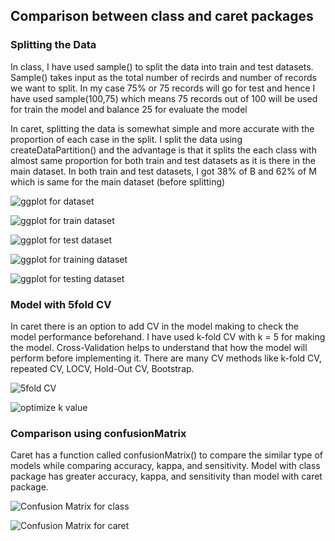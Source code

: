 ## Comparison between class and caret packages

### Splitting the Data
In class, I have used sample() to split the data into train and test datasets. Sample() takes input as the total number of recirds and number of records we want to split. In my case 75% or 75 records will go for test and hence I have used sample(100,75) which means 75 records out of 100 will be used for train the model and balance 25 for evaluate the model

In caret, splitting the data is somewhat simple and more accurate with the proportion of each case in the split. I split the data using createDataPartition() and the advantage is that it splits the each class with almost same proportion for both train and test datasets as it is there in the main dataset. In both train and test datasets, I got 38% of B and 62% of M which is same for the main dataset (before splitting)

![ggplot for dataset](https://github.com/rohitraturi/Supervised-Machine-Learning/tree/master/Assignments/Assignment3/Model-Comparison/ggplot%20for%20dataset.PNG)

![ggplot for train dataset](https://github.com/rohitraturi/Supervised-Machine-Learning/tree/master/Assignments/Assignment3/Model-Comparison/ggplot%20for%20train%20dataset.PNG)

![ggplot for test dataset](https://github.com/rohitraturi/Supervised-Machine-Learning/tree/master/Assignments/Assignment3/Model-Comparison/ggplot%20for%20test%20dataset.PNG)

![ggplot for training dataset](https://github.com/rohitraturi/Supervised-Machine-Learning/tree/master/Assignments/Assignment3/Model-Comparison/ggplot%20for%20training%20dataset.PNG)

![ggplot for testing dataset](https://github.com/rohitraturi/Supervised-Machine-Learning/tree/master/Assignments/Assignment3/Model-Comparison/ggplot%20for%20testing%20dataset.PNG)

### Model with 5fold CV
In caret there is an option to add CV in the model making to check the model performance beforehand. I have used k-fold CV with k = 5 for making the model. Cross-Validation helps to understand that how the model will perform before implementing it. There are many CV methods like k-fold CV, repeated CV, LOCV, Hold-Out CV, Bootstrap.

![5fold CV](https://github.com/rohitraturi/Supervised-Machine-Learning/tree/master/Assignments/Assignment3/Model-Comparison/5fold%20CV.PNG)

![optimize k value](https://github.com/rohitraturi/Supervised-Machine-Learning/tree/master/Assignments/Assignment3/Model-Comparison/optimize%20k%20value.PNG)

### Comparison using confusionMatrix
Caret has a function called confusionMatrix() to compare the similar type of models while comparing accuracy, kappa, and sensitivity. Model with class package has greater accuracy, kappa, and sensitivity than model with caret package.

![Confusion Matrix for class](https://github.com/rohitraturi/Supervised-Machine-Learning/tree/master/Assignments/Assignment3/Model-Comparison/Confusion%20Matrix%20for%20class.PNG)

![Confusion Matrix for caret](https://github.com/rohitraturi/Supervised-Machine-Learning/tree/master/Assignments/Assignment3/Model-Comparison/Confusion%20Matrix%20for%20caret.PNG)
